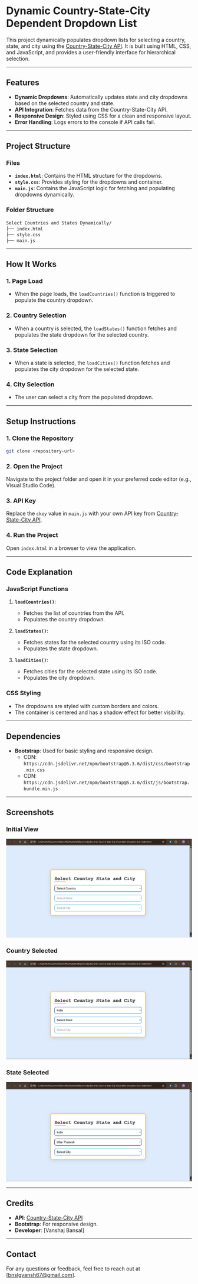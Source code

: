 # Dynamic Country-State-City Dependent Dropdown List

This project dynamically populates dropdown lists for selecting a country, state, and city using the [Country-State-City API](https://countrystatecity.in/). It is built using HTML, CSS, and JavaScript, and provides a user-friendly interface for hierarchical selection.

---

## Features

- **Dynamic Dropdowns**: Automatically updates state and city dropdowns based on the selected country and state.
- **API Integration**: Fetches data from the Country-State-City API.
- **Responsive Design**: Styled using CSS for a clean and responsive layout.
- **Error Handling**: Logs errors to the console if API calls fail.

---

## Project Structure

### **Files**

- **`index.html`**: Contains the HTML structure for the dropdowns.
- **`style.css`**: Provides styling for the dropdowns and container.
- **`main.js`**: Contains the JavaScript logic for fetching and populating dropdowns dynamically.

### **Folder Structure**

```
Select Countries and States Dynamically/
├── index.html
├── style.css
├── main.js
```

---

## How It Works

### **1. Page Load**

- When the page loads, the `loadCountries()` function is triggered to populate the country dropdown.

### **2. Country Selection**

- When a country is selected, the `loadStates()` function fetches and populates the state dropdown for the selected country.

### **3. State Selection**

- When a state is selected, the `loadCities()` function fetches and populates the city dropdown for the selected state.

### **4. City Selection**

- The user can select a city from the populated dropdown.

---

## Setup Instructions

### **1. Clone the Repository**

```bash
git clone <repository-url>
```

### **2. Open the Project**

Navigate to the project folder and open it in your preferred code editor (e.g., Visual Studio Code).

### **3. API Key**

Replace the `ckey` value in `main.js` with your own API key from [Country-State-City API](https://countrystatecity.in/).

### **4. Run the Project**

Open `index.html` in a browser to view the application.

---

## Code Explanation

### **JavaScript Functions**

1. **`loadCountries()`**:

   - Fetches the list of countries from the API.
   - Populates the country dropdown.

2. **`loadStates()`**:

   - Fetches states for the selected country using its ISO code.
   - Populates the state dropdown.

3. **`loadCities()`**:
   - Fetches cities for the selected state using its ISO code.
   - Populates the city dropdown.

### **CSS Styling**

- The dropdowns are styled with custom borders and colors.
- The container is centered and has a shadow effect for better visibility.

---

## Dependencies

- **Bootstrap**: Used for basic styling and responsive design.
  - CDN: `https://cdn.jsdelivr.net/npm/bootstrap@5.3.6/dist/css/bootstrap.min.css`
  - CDN: `https://cdn.jsdelivr.net/npm/bootstrap@5.3.6/dist/js/bootstrap.bundle.min.js`

---

## Screenshots

### **Initial View**

![Initial View](./images/Initial_View.png)

### **Country Selected**

![Country Selected](./images/Country_selected.png)

### **State Selected**

![State Selected](./images/State_selected.png)

---

## Credits

- **API**: [Country-State-City API](https://countrystatecity.in/)
- **Bootstrap**: For responsive design.
- **Developer**: [Vanshaj Bansal]

---

## Contact

For any questions or feedback, feel free to reach out at [bnslgvansh67@gmail.com].
